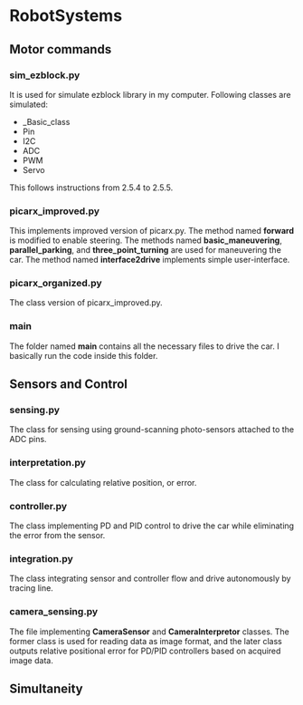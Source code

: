 # RobotSystems

## Motor commands

### sim_ezblock.py
It is used for simulate ezblock library in my computer. Following classes are simulated:

* _Basic_class
* Pin
* I2C
* ADC
* PWM
* Servo

This follows instructions from 2.5.4 to 2.5.5.

### picarx_improved.py
This implements improved version of picarx.py. The method named **forward** is modified to enable steering. 
The methods named **basic_maneuvering**, **parallel_parking**, and **three_point_turning** are used for maneuvering the car.
The method named **interface2drive** implements simple user-interface.

### picarx_organized.py
The class version of picarx_improved.py.

### main
The folder named **main** contains all the necessary files to drive the car. I basically run the code inside this folder.

## Sensors and Control

### sensing.py
The class for sensing using ground-scanning photo-sensors attached to the ADC pins.

### interpretation.py
The class for calculating relative position, or error.

### controller.py
The class implementing PD and PID control to drive the car while eliminating the error from the sensor.

### integration.py
The class integrating sensor and controller flow and drive autonomously by tracing line.

### camera_sensing.py
The file implementing **CameraSensor** and **CameraInterpretor** classes. The former class is used for reading data as image format, and the later class outputs relative positional error for PD/PID controllers based on acquired image data.

## Simultaneity

